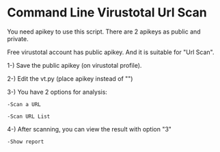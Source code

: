 # Command Line Virustotal Url Scan

You need apikey to use this script. There are 2 apikeys as public and private.

Free virustotal account has public apikey. And it is suitable for "Url Scan".

1-) Save the public apikey (on virustotal profile).

2-) Edit the vt.py (place apikey instead of "<apikey>")
    
3-) You have 2 options for analysis:

    -Scan a URL
    
    -Scan URL List
    
4-) After scanning, you can view the result with option "3"

    -Show report
